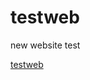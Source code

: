 # testweb
new website test

[testweb](https://tarek-bg.github.io/web/webtest/template/Handlebars/index.html)
